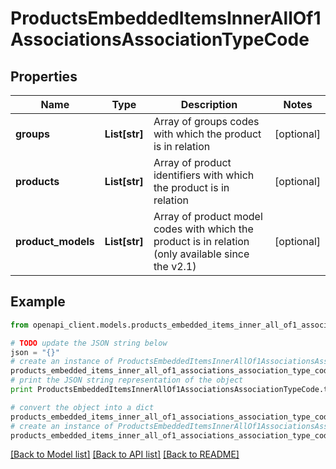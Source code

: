# ProductsEmbeddedItemsInnerAllOf1AssociationsAssociationTypeCode


## Properties
Name | Type | Description | Notes
------------ | ------------- | ------------- | -------------
**groups** | **List[str]** | Array of groups codes with which the product is in relation | [optional] 
**products** | **List[str]** | Array of product identifiers with which the product is in relation | [optional] 
**product_models** | **List[str]** | Array of product model codes with which the product is in relation (only available since the v2.1) | [optional] 

## Example

```python
from openapi_client.models.products_embedded_items_inner_all_of1_associations_association_type_code import ProductsEmbeddedItemsInnerAllOf1AssociationsAssociationTypeCode

# TODO update the JSON string below
json = "{}"
# create an instance of ProductsEmbeddedItemsInnerAllOf1AssociationsAssociationTypeCode from a JSON string
products_embedded_items_inner_all_of1_associations_association_type_code_instance = ProductsEmbeddedItemsInnerAllOf1AssociationsAssociationTypeCode.from_json(json)
# print the JSON string representation of the object
print ProductsEmbeddedItemsInnerAllOf1AssociationsAssociationTypeCode.to_json()

# convert the object into a dict
products_embedded_items_inner_all_of1_associations_association_type_code_dict = products_embedded_items_inner_all_of1_associations_association_type_code_instance.to_dict()
# create an instance of ProductsEmbeddedItemsInnerAllOf1AssociationsAssociationTypeCode from a dict
products_embedded_items_inner_all_of1_associations_association_type_code_form_dict = products_embedded_items_inner_all_of1_associations_association_type_code.from_dict(products_embedded_items_inner_all_of1_associations_association_type_code_dict)
```
[[Back to Model list]](../README.md#documentation-for-models) [[Back to API list]](../README.md#documentation-for-api-endpoints) [[Back to README]](../README.md)


